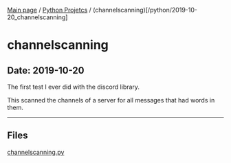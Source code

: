 [Main page](/) / [Python Projetcs](/python) / (channelscanning)[/python/2019-10-20_channelscanning]

# channelscanning

## Date: 2019-10-20

The first test I ever did with the discord library.

This scanned the channels of a server for all messages that had words in them.

-----

## Files

[channelscanning.py](channelscanning.py)